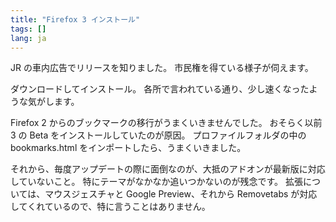 ```yaml
---
title: "Firefox 3 インストール"
tags: []
lang: ja
---
```


JR の車内広告でリリースを知りました。
市民権を得ている様子が伺えます。

ダウンロードしてインストール。
各所で言われている通り、少し速くなったような気がします。

Firefox 2 からのブックマークの移行がうまくいきませんでした。
おそらく以前 3 の Beta をインストールしていたのが原因。
プロファイルフォルダの中の bookmarks.html をインポートしたら、うまくいきました。

それから、毎度アップデートの際に面倒なのが、大抵のアドオンが最新版に対応していないこと。
特にテーマがなかなか追いつかないのが残念です。
拡張については、マウスジェスチャと Google Preview、それから Removetabs が対応してくれているので、特に言うことはありません。
